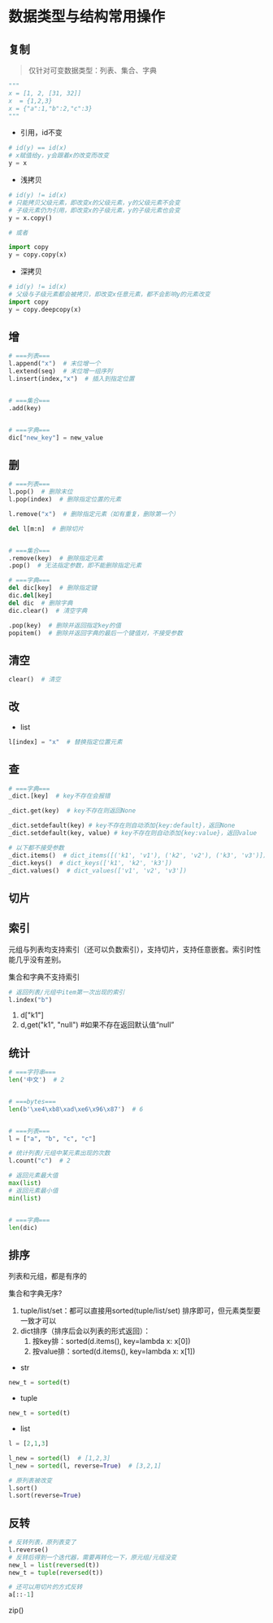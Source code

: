 # 数据类型与结构常用操作

## 复制

> 仅针对可变数据类型：列表、集合、字典

```python
"""
x = [1, 2, [31, 32]]
x  = {1,2,3}
x = {"a":1,"b":2,"c":3}
"""
```

- 引用，id不变
```python
# id(y) == id(x)
# x赋值给y，y会跟着x的改变而改变
y = x
```

- 浅拷贝

```python
# id(y) != id(x)
# 只能拷贝父级元素，即改变x的父级元素，y的父级元素不会变
# 子级元素仍为引用，即改变x的子级元素，y的子级元素也会变
y = x.copy()

# 或者

import copy
y = copy.copy(x)
```

- 深拷贝

```python
# id(y) != id(x)
# 父级与子级元素都会被拷贝，即改变x任意元素，都不会影响y的元素改变
import copy
y = copy.deepcopy(x)
```



## 增

```python
# ===列表===
l.append("x")  # 末位增一个
l.extend(seq)  # 末位增一组序列
l.insert(index,"x")  # 插入到指定位置


# ===集合===
.add(key)


# ===字典===
dic["new_key"] = new_value
```

## 删

```python
# ===列表===
l.pop()  # 删除末位
l.pop(index)  # 删除指定位置的元素

l.remove("x")  # 删除指定元素（如有重复，删除第一个）

del l[m:n]  # 删除切片


# ===集合===
.remove(key)  # 删除指定元素
.pop()  # 无法指定参数，即不能删除指定元素

# ===字典===
del dic[key]  # 删除指定键
dic.del[key]
del dic  # 删除字典
dic.clear()  # 清空字典

.pop(key)  # 删除并返回指定key的值
popitem()  # 删除并返回字典的最后一个键值对，不接受参数
```

## 清空

```python
clear()  # 清空
```

## 改

- list

```python
l[index] = "x"  # 替换指定位置元素
```

## 查

```python
# ===字典===
_dict.[key]  # key不存在会报错

_dict.get(key)  # key不存在则返回None

_dict.setdefault(key) # key不存在则自动添加{key:default}，返回None
_dict.setdefault(key, value) # key不存在则自动添加{key:value}，返回value

# 以下都不接受参数
_dict.items()  # dict_items([('k1', 'v1'), ('k2', 'v2'), ('k3', 'v3')])
_dict.keys()  # dict_keys(['k1', 'k2', 'k3'])
_dict.values()  # dict_values(['v1', 'v2', 'v3'])
```

## 切片

## 索引

元组与列表均支持索引（还可以负数索引），支持切片，支持任意嵌套。索引时性能几乎没有差别。

集合和字典不支持索引

```python
# 返回列表/元组中item第一次出现的索引
l.index("b")
```

1. d["k1"]
2. d,get("k1", "null")  #如果不存在返回默认值“null”


## 统计

```python
# ===字符串===
len('中文')  # 2


# ===bytes===
len(b'\xe4\xb8\xad\xe6\x96\x87')  # 6


# ===列表===
l = ["a", "b", "c", "c"]

# 统计列表/元组中某元素出现的次数
l.count("c")  # 2

# 返回元素最大值
max(list)
# 返回元素最小值
min(list)


# ===字典===
len(dic)
```

## 排序

列表和元组，都是有序的

集合和字典无序?

1. tuple/list/set：都可以直接用sorted(tuple/list/set) 排序即可，但元素类型要一致才可以
2. dict排序（排序后会以列表的形式返回）：
   1. 按key排：sorted(d.items(), key=lambda x: x[0])
   2. 按value排：sorted(d.items(), key=lambda x: x[1])

- str

```python
new_t = sorted(t)
```

- tuple

```python
new_t = sorted(t)
```

- list

```python
l = [2,1,3]

l_new = sorted(l)  # [1,2,3]
l_new = sorted(l, reverse=True)  # [3,2,1]

# 原列表被改变
l.sort()
l.sort(reverse=True)
```

## 反转

```python
# 反转列表，原列表变了
l.reverse()
# 反转后得到一个迭代器，需要再转化一下，原元组/元组没变
new_l = list(reversed(t))
new_t = tuple(reversed(t))

# 还可以用切片的方式反转
a[::-1]
```

zip()
